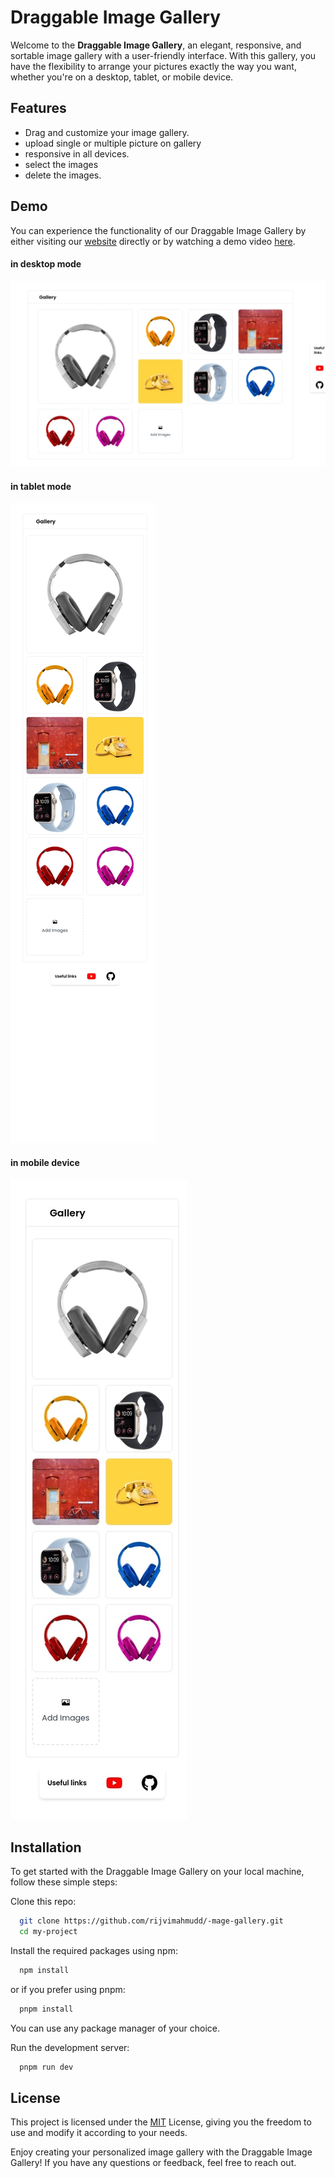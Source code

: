 # Draggable Image Gallery

Welcome to the **Draggable Image Gallery**, an elegant, responsive, and sortable image gallery with a user-friendly interface. With this gallery, you have the flexibility to arrange your pictures exactly the way you want, whether you're on a desktop, tablet, or mobile device.

## Features

-   Drag and customize your image gallery.
-   upload single or multiple picture on gallery
-   responsive in all devices.
-   select the images
-   delete the images.

## Demo

You can experience the functionality of our Draggable Image Gallery by either visiting our [website](https://image-gallery-zxgc.vercel.app/) directly or by watching a demo video [here](https://www.loom.com/share/c3440dee956a4a17859061eb23f964b2).

#### in desktop mode

![IN DESKTOP](image.png)

#### in tablet mode

![IN TABLET](image-1.png)

#### in mobile device

![IN MOBILE](image-3.png)

## Installation

To get started with the Draggable Image Gallery on your local machine, follow these simple steps:

Clone this repo:

```bash
  git clone https://github.com/rijvimahmudd/-mage-gallery.git
  cd my-project
```

Install the required packages using npm:

```bash
  npm install
```

or if you prefer using pnpm:

```bash
  pnpm install
```

You can use any package manager of your choice.

Run the development server:

```bash
  pnpm run dev
```

## License

This project is licensed under the [MIT](https://choosealicense.com/licenses/mit/) License, giving you the freedom to use and modify it according to your needs.

Enjoy creating your personalized image gallery with the Draggable Image Gallery! If you have any questions or feedback, feel free to reach out.
